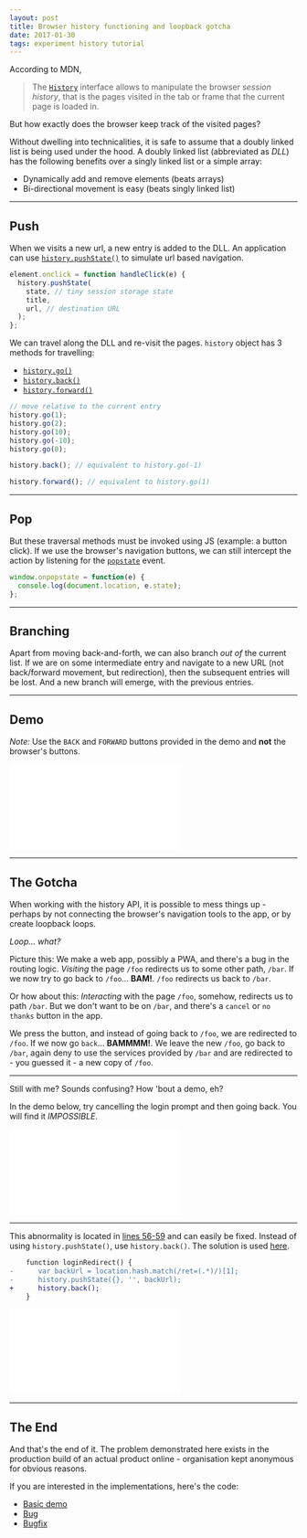 ```yaml
---
layout: post
title: Browser history functioning and loopback gotcha
date: 2017-01-30
tags: experiment history tutorial
---
```


According to MDN,
> The [`History`] interface allows to manipulate the browser *session history*, that is the pages visited in the tab or frame that the current page is loaded in.

But how exactly does the browser keep track of the visited pages?

<!-- preview -->

Without dwelling into technicalities, it is safe to assume that a doubly linked list is being used under the hood.
A doubly linked list (abbreviated as *DLL*) has the following benefits over a singly linked list or a simple array:

* Dynamically add and remove elements (beats arrays)
* Bi-directional movement is easy (beats singly linked list)

---

## Push

When we visits a new url, a new entry is added to the DLL.
An application can use [`history.pushState()`] to simulate url based navigation.

```js
element.onclick = function handleClick(e) {
  history.pushState(
    state, // tiny session storage state
    title,
    url, // destination URL
  );
};
```

We can travel along the DLL and re-visit the pages.
`history` object has 3 methods for travelling:

* [`history.go()`]
* [`history.back()`]
* [`history.forward()`]

```js
// move relative to the current entry
history.go(1);
history.go(2);
history.go(10);
history.go(-10);
history.go(0);

history.back(); // equivalent to history.go(-1)

history.forward(); // equivalent to history.go(1)
```

---

## Pop

But these traversal methods must be invoked using JS (example: a button click).
If we use the browser's navigation buttons, we can still intercept the action by listening for the [`popstate`] event.

```js
window.onpopstate = function(e) {
  console.log(document.location, e.state);
};
```

---

## Branching

Apart from moving back-and-forth, we can also branch *out of* the current list.
If we are on some intermediate entry and navigate to a new URL (not back/forward movement, but redirection), then the subsequent entries will be lost.
And a new branch will emerge, with the previous entries.

---

## Demo

*Note:* Use the `BACK` and `FORWARD` buttons provided in the demo and **not** the browser's buttons.

<iframe id="demo" class="demo" frameborder="0" sandbox="allow-scripts allow-same-origin" src="{{site.baseurl}}/gists/2017-01-30-browser-history-functioning-&-loopback-gotcha/demo.html#/home"></iframe>

---

## The Gotcha

When working with the history API, it is possible to mess things up - perhaps by not connecting the browser's navigation tools to the app, or by create loopback loops.

*Loop... what?*

Picture this: We make a web app, possibly a PWA, and there's a bug in the routing logic.
*Visiting* the page `/foo` redirects us to some other path, `/bar`.
If we now try to go back to `/foo`... **BAM!**. `/foo` redirects us back to `/bar`.

Or how about this: *Interacting* with the page `/foo`, somehow, redirects us to path `/bar`.
But we don't want to be on `/bar`, and there's a `cancel` or `no thanks` button in the app.

We press the button, and instead of going back to `/foo`, we are redirected to `/foo`.
If we now go `back`... **BAMMMM!**. We leave the new `/foo`, go back to `/bar`, again deny to use the services provided by `/bar` and are redirected to - you guessed it - a new copy of `/foo`.

---

Still with me? Sounds confusing? How 'bout a demo, eh?

In the demo below, try cancelling the login prompt and then going back.
You will find it *IMPOSSIBLE*.

<iframe id="demo-bug" class="demo" frameborder="0" sandbox="allow-scripts allow-same-origin" src="{{site.baseurl}}/gists/2017-01-30-browser-history-functioning-&-loopback-gotcha/demo-bug.html#/home"></iframe>

---

This abnormality is located in [lines 56-59] and can easily be fixed.
Instead of using `history.pushState()`, use `history.back()`.
The solution is used [here].

```diff
    function loginRedirect() {
-      var backUrl = location.hash.match(/ret=(.*)/)[1];
-      history.pushState({}, '', backUrl);
+      history.back();
    }
```

<iframe id="demo-fixed" class="demo" frameborder="0" sandbox="allow-scripts allow-same-origin" src="{{site.baseurl}}/gists/2017-01-30-browser-history-functioning-&-loopback-gotcha/demo-fixed.html#/home"></iframe>

---

## The End

And that's the end of it.
The problem demonstrated here exists in the production build of an actual product online - organisation kept anonymous for obvious reasons.

If you are interested in the implementations, here's the code:

* [Basic demo]
* [Bug]
* [Bugfix]

<script>
  window.onmessage = (e) => {
    if (!e.data || typeof e.data.target !== 'string') {
      return;
    }

    let iframe;

    switch (true) {
      case e.data.target.includes('demo.html'):
        iframe = document.querySelector('iframe#demo');
        break;

      case e.data.target.includes('demo-bug.html'):
        iframe = document.querySelector('iframe#demo-bug');
        break;

      case e.data.target.includes('demo-fixed.html'):
        iframe = document.querySelector('iframe#demo-fixed');
        break;

      default:
        iframe = null;
    }

    if (iframe === null) {
      return;
    }

    iframe.style.height = (e.data.height + 20) + 'px';
  }
</script>

[`History`]: https://developer.mozilla.org/en/docs/Web/API/History

[`history.pushState()`]: https://developer.mozilla.org/en/docs/Web/API/History/pushState
[`history.go()`]: https://developer.mozilla.org/en/docs/Web/API/History/go
[`history.back()`]: https://developer.mozilla.org/en/docs/Web/API/History/back
[`history.forward()`]: https://developer.mozilla.org/en/docs/Web/API/History/forward
[`popstate`]: https://developer.mozilla.org/en/docs/Web/Events/popstate

[lines 56-59]: https://github.com/zhirzh/zhirzh.github.io/blob/master/gists/2017-01-30-browser-history-functioning-&-loopback-gotcha/demo-bug.html#L56-L59
[here]: https://github.com/zhirzh/zhirzh.github.io/blob/master/gists/2017-01-30-browser-history-functioning-&-loopback-gotcha/demo-fixed.html#L56-L58

[Basic demo]: https://github.com/zhirzh/zhirzh.github.io/blob/master/gists/2017-01-30-browser-history-functioning-&-loopback-gotcha/demo.html
[Bug]: https://github.com/zhirzh/zhirzh.github.io/blob/master/gists/2017-01-30-browser-history-functioning-&-loopback-gotcha/demo-bug.html
[Bugfix]: https://github.com/zhirzh/zhirzh.github.io/blob/master/gists/2017-01-30-browser-history-functioning-&-loopback-gotcha/demo-fixed.html
